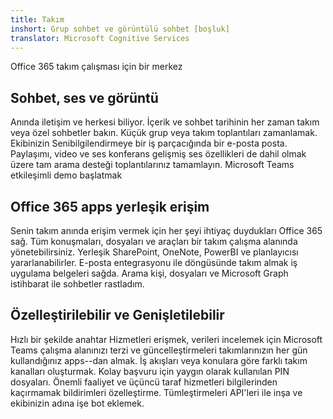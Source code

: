 ```yaml
---
title: Takım
inshort: Grup sohbet ve görüntülü sohbet [boşluk]
translator: Microsoft Cognitive Services
---
```



Office 365 takım çalışması için bir merkez 

## Sohbet, ses ve görüntü
Anında iletişim ve herkesi biliyor. İçerik ve sohbet tarihinin her zaman takım veya özel sohbetler bakın. Küçük grup veya takım toplantıları zamanlamak. Ekibinizin Senibilgilendirmeye bir iş parçacığında bir e-posta posta. Paylaşımı, video ve ses konferans gelişmiş ses özellikleri de dahil olmak üzere tam arama desteği toplantılarınız tamamlayın. 
Microsoft Teams etkileşimli demo başlatmak 

## Office 365 apps yerleşik erişim
Senin takım anında erişim vermek için her şeyi ihtiyaç duydukları Office 365 sağ. Tüm konuşmaları, dosyaları ve araçları bir takım çalışma alanında yönetebilirsiniz. Yerleşik SharePoint, OneNote, PowerBI ve planlayıcısı yararlanabilirler. E-posta entegrasyonu ile döngüsünde takım almak iş uygulama belgeleri sağda. Arama kişi, dosyaları ve Microsoft Graph istihbarat ile sohbetler rastladım. 

## Özelleştirilebilir ve Genişletilebilir
Hızlı bir şekilde anahtar Hizmetleri erişmek, verileri incelemek için Microsoft Teams çalışma alanınızı terzi ve güncelleştirmeleri takımlarınızın her gün kullandığınız apps--dan almak. İş akışları veya konulara göre farklı takım kanalları oluşturmak. Kolay başvuru için yaygın olarak kullanılan PIN dosyaları. Önemli faaliyet ve üçüncü taraf hizmetleri bilgilerinden kaçırmamak bildirimleri özelleştirme. Tümleştirmeleri API'leri ile inşa ve ekibinizin adına işe bot eklemek. 






